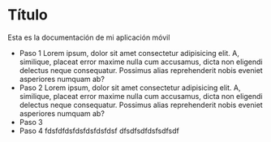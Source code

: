 # Título

Esta es la documentación de mi aplicación móvil

- Paso 1
 Lorem ipsum, dolor sit amet consectetur adipisicing elit. A, similique, placeat error maxime nulla cum accusamus, dicta non eligendi delectus neque consequatur. Possimus alias reprehenderit nobis eveniet asperiores numquam ab?
- Paso 2
Lorem ipsum, dolor sit amet consectetur adipisicing elit. A, similique, placeat error maxime nulla cum accusamus, dicta non eligendi delectus neque consequatur. Possimus alias reprehenderit nobis eveniet asperiores numquam ab?
- Paso 3
- Paso 4
fdsfdfdsfdsfdsfdsfdsf
dfsdfsdfdsfsdfsdf
